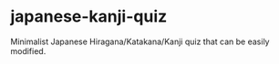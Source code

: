 # japanese-kanji-quiz
Minimalist Japanese Hiragana/Katakana/Kanji quiz that can be easily modified. 
